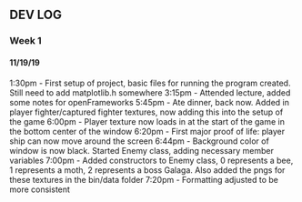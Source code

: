 ## DEV LOG
### Week 1
#### 11/19/19
1:30pm - First setup of project, basic files for running the program created. Still need to add matplotlib.h somewhere
3:15pm - Attended lecture, added some notes for openFrameworks
5:45pm - Ate dinner, back now. Added in player fighter/captured fighter textures, now adding this into the setup of the game
6:00pm - Player texture now loads in at the start of the game in the bottom center of the window
6:20pm - First major proof of life: player ship can now move around the screen
6:44pm - Background color of window is now black. Started Enemy class, adding necessary member variables
7:00pm - Added constructors to Enemy class, 0 represents a bee, 1 represents a moth, 2 represents a boss Galaga. Also added the pngs for these textures in the bin/data folder
7:20pm - Formatting adjusted to be more consistent
